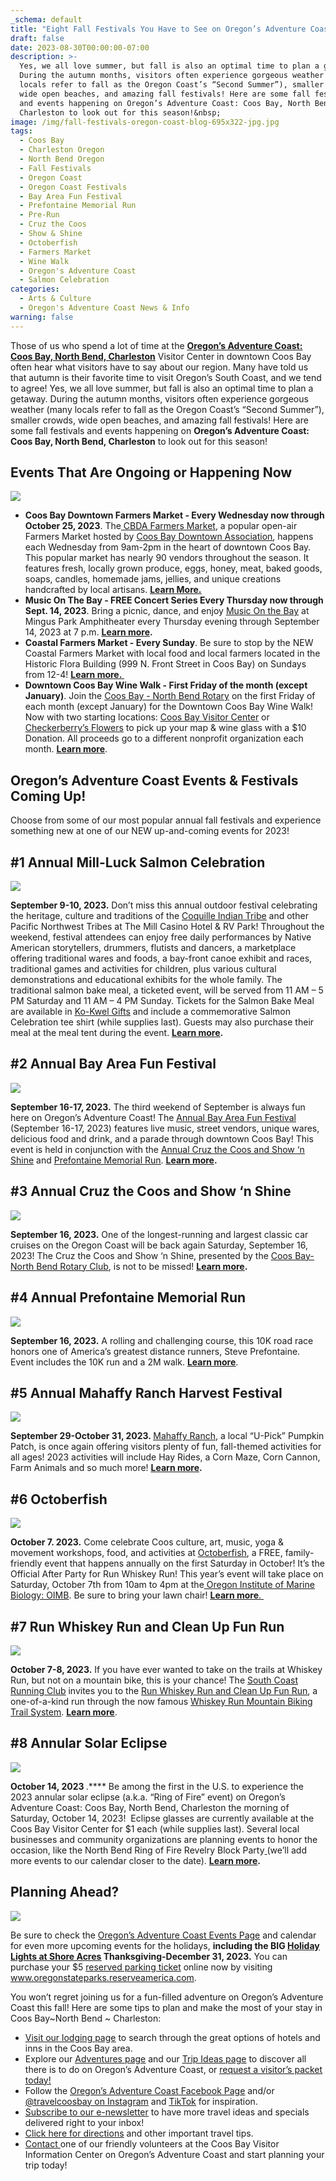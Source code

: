 ```yaml
---
_schema: default
title: "Eight Fall Festivals You Have to See on Oregon’s Adventure Coast\_"
draft: false
date: 2023-08-30T00:00:00-07:00
description: >-
  Yes, we all love summer, but fall is also an optimal time to plan a getaway.
  During the autumn months, visitors often experience gorgeous weather (many
  locals refer to fall as the Oregon Coast’s “Second Summer”), smaller crowds,
  wide open beaches, and amazing fall festivals! Here are some fall festivals
  and events happening on Oregon’s Adventure Coast: Coos Bay, North Bend,
  Charleston to look out for this season!&nbsp;
image: /img/fall-festivals-oregon-coast-blog-695x322-jpg.jpg
tags:
  - Coos Bay
  - Charleston Oregon
  - North Bend Oregon
  - Fall Festivals
  - Oregon Coast
  - Oregon Coast Festivals
  - Bay Area Fun Festival
  - Prefontaine Memorial Run
  - Pre-Run
  - Cruz the Coos
  - Show & Shine
  - Octoberfish
  - Farmers Market
  - Wine Walk
  - Oregon's Adventure Coast
  - Salmon Celebration
categories:
  - Arts & Culture
  - Oregon's Adventure Coast News & Info
warning: false
---
```

Those of us who spend a lot of time at the [**<u>Oregon’s Adventure Coast: Coos Bay, North Bend, Charleston</u>**](https://www.oregonsadventurecoast.com/contact/) Visitor Center in downtown Coos Bay often hear what visitors have to say about our region. Many have told us that autumn is their favorite time to visit Oregon’s South Coast, and we tend to agree! Yes, we all love summer, but fall is also an optimal time to plan a getaway. During the autumn months, visitors often experience gorgeous weather (many locals refer to fall as the Oregon Coast’s “Second Summer”), smaller crowds, wide open beaches, and amazing fall festivals! Here are some fall festivals and events happening on **Oregon’s Adventure Coast: Coos Bay, North Bend, Charleston** to look out for this season!&nbsp;

## Events That Are Ongoing or Happening Now&nbsp;

**![](/img/coos-bay-farmers-market-blog-695x322-jpg-1.png)**

* **Coos Bay Downtown Farmers Market - Every Wednesday now through October 25, 2023​**​​​​​. The[<u> CBDA Farmers Market</u>](https://www.facebook.com/CoosBayFarmersMarket/), a popular open-air Farmers Market hosted by [<u>Coos Bay Downtown Association</u>](https://coosbaydowntown.com/coos-bay-farmers-market/), happens each Wednesday from 9am-2pm in the heart of downtown Coos Bay. This popular market has nearly 90 vendors throughout the season. It features fresh, locally grown produce, eggs, honey, meat, baked goods, soaps, candles, homemade jams, jellies, and unique creations handcrafted by local artisans. [**<u>Learn More.</u>**](https://coosbaydowntown.com/coos-bay-farmers-market/)
* **Music On The Bay - FREE Concert Series Every Thursday now through Sept. 14, 2023**. Bring a picnic, dance, and enjoy [<u>Music On the Bay</u>](https://musiconthebayoregon.com/) at Mingus Park Amphitheater every Thursday evening through September 14, 2023 at 7 p.m. [**<u>Learn more</u>**](https://www.facebook.com/musiconthebay/?ref=embed_page)**.&nbsp;**
* **Coastal Farmers Market - Every Sunday**. Be sure to stop by the NEW Coastal Farmers Market with local food and local farmers located in the Historic Flora Building (999 N. Front Street in Coos Bay) on Sundays from 12-4! [**<u>Learn more.&nbsp;</u>**](https://www.facebook.com/groups/962985981473005/media/photos)
* **Downtown Coos Bay Wine Walk - First Friday of the month (except January)**. Join the [<u>Coos Bay - North Bend Rotary</u>](https://www.facebook.com/cbnbrotary?__cft__%5B0%5D=AZVI_bu8espawVbtAs_qW3xHXN0bjF7hbgL4esqsQ2b9e8ft0jksxihlF9ZIDWC2wn7NGCb90rmCbGSpCa-LRKJwvf9nVVETl6QxkrNv7pUs6Hv6k4TVVBLIOu6UF4Y-YaRDDDFfUNTgBZ1M3ybbDI_PQQ-Ah1AjnZeFVpFdUJ0hs5nzOhSq2cd7F6MvOFNkzkM&amp;__tn__=-%5DK-R) on the first Friday of each month (except January) for the Downtown Coos Bay Wine Walk! Now with two starting locations: [<u>Coos Bay Visitor Center</u>](https://www.google.com/maps/dir/43.3680649,-124.2127962/coos+bay+visitor+center/@43.36798,-124.2151243,17z/data=!3m1!4b1!4m9!4m8!1m1!4e1!1m5!1m1!1s0x54c38681fcb00001:0xb05d0a4fb88fd58!2m2!1d-124.212966!2d43.3680266?entry=ttu) or [<u>Checkerberry’s Flowers</u>](https://www.google.com/maps/dir/43.3680649,-124.2127962/Checkerberry's+Flowers+%26+Gifts,+North+Bayshore+Drive,+Coos+Bay,+OR/@43.3720212,-124.2186594,16z/data=!3m1!4b1!4m9!4m8!1m1!4e1!1m5!1m1!1s0x54c3842a02efe5e9:0xefe68b94853711f1!2m2!1d-124.2148846!2d43.3768481?entry=ttu) to pick up your map & wine glass with a $10 Donation. All proceeds go to a different nonprofit organization each month. [**<u>Learn more</u>**](https://www.facebook.com/CoosBayWineWalk).&nbsp;

## Oregon’s Adventure Coast Events & Festivals Coming Up!&nbsp;

Choose from some of our most popular annual fall festivals and experience something new at one of our NEW up-and-coming events for 2023!&nbsp;&nbsp;

## **\#1 Annual Mill-Luck Salmon Celebration**

![](/img/salmon-festival-blog-695x322-jpg.jpg)

**September 9-10, 2023.**&nbsp;Don’t miss this annual outdoor festival celebrating the heritage, culture and traditions of the [<u>Coquille Indian Tribe</u>](https://www.coquilletribe.org/) and other Pacific Northwest Tribes at The Mill Casino Hotel & RV Park! Throughout the weekend, festival attendees can enjoy free daily performances by Native American storytellers, drummers, flutists and dancers, a marketplace offering traditional wares and foods, a bay-front canoe exhibit and races, traditional games and activities for children, plus various cultural demonstrations and educational exhibits for the whole family. The traditional salmon bake meal, a ticketed event, will be served from 11 AM – 5 PM Saturday and 11 AM – 4 PM Sunday. Tickets for the Salmon Bake Meal are available in [<u>Ko-Kwel Gifts</u>](https://www.themillcasino.com/accommodations/ko-kwel-gifts/) and include a commemorative Salmon Celebration tee shirt (while supplies last). Guests may also purchase their meal at the meal tent during the event. **[<u>Learn more</u>](https://www.oregonsadventurecoast.com/event/mill-luck-salmon-celebration/).**

## **\#2 Annual Bay Area Fun Festival&nbsp;**

**![](/img/bay-area-fun-festival-blog-695x322-jpg.png)**

**September 16-17, 2023.** The third weekend of September is always fun here on Oregon’s Adventure Coast! The [<u>Annual Bay Area Fun Festival</u>](https://www.oregonsadventurecoast.com/event/annual-bay-area-fun-festival/) (September 16-17, 2023) features live music, street vendors, unique wares, delicious food and drink, and a parade through downtown Coos Bay! This event is held in conjunction with the [<u>Annual Cruz the Coos and Show ‘n Shine</u>](https://www.oregonsadventurecoast.com/event/annual-cruz-the-coos/) and [<u>Prefontaine Memorial Run</u>](https://www.oregonsadventurecoast.com/event/annual-prefontaine-memorial-run/). **[<u>Learn more</u>](https://coosbaydowntown.com/bay-area-fun-festival/).&nbsp;**

## **\#3 Annual Cruz the Coos and Show ‘n Shine**

**![](/img/cruz-the-coos-blog-695x322-jpg.jpg)**

**September 16, 2023.**&nbsp;One of the longest-running and largest classic car cruises on the Oregon Coast will be back again Saturday, September 16, 2023! The Cruz the Coos and Show ‘n Shine, presented by the [<u>Coos Bay-North Bend Rotary Club</u>](https://coosbaynorthbendrotary.org/), is not to be missed! **[<u>Learn more</u>](https://www.oregonsadventurecoast.com/event/annual-cruz-the-coos/).**

## **\#4 Annual Prefontaine Memorial Run**

**![](/img/prefontaine-run-blog-695x322-jpg.jpg)**

**September 16, 2023.** A rolling and challenging course, this 10K road race honors one of America’s greatest distance runners, Steve Prefontaine. Event includes the 10K run and a 2M walk. [**<u>Learn more</u>**](https://www.oregonsadventurecoast.com/event/annual-prefontaine-memorial-run/).&nbsp;

## **\#5 Annual Mahaffy Ranch Harvest Festival&nbsp;**

![](/img/pumpkin-patch-blog-695x322-jpg.png)

**September 29-October 31, 2023.&nbsp;**[<u>Mahaffy Ranch</u>](http://mahaffyranch.com/), a local “U-Pick” Pumpkin Patch, is once again offering visitors plenty of fun, fall-themed activities for all ages! 2023 activities will include Hay Rides, a Corn Maze, Corn Cannon, Farm Animals and so much more! [**<u>Learn more</u>**](https://fb.me/e/3L9ZzqGQB)**.**&nbsp;

## **\#6 Octoberfish**

**![](/img/octoberfish-695x322.jpg)**

**October 7. 2023.** Come celebrate Coos culture, art, music, yoga & movement workshops, food, and activities at [<u>Octoberfish</u>](https://www.oregonsadventurecoast.com/event/octoberfish/), a FREE, family-friendly event that happens annually on the first Saturday in October! It’s the Official After Party for Run Whiskey Run! This year’s event will take place on Saturday, October 7th from 10am to 4pm at the[<u> Oregon Institute of Marine Biology: OIMB</u>](https://oimb.uoregon.edu/). Be sure to bring your lawn chair! [**<u>Learn more</u>**<u>.&nbsp;</u>](https://www.oregonsadventurecoast.com/event/octoberfish/)

## **\#7 Run Whiskey Run and Clean Up Fun Run**

**![](/img/run-whiskey-run-blog-695x322-jpg.jpg)**

**October 7-8, 2023.** If you have ever wanted to take on the trails at Whiskey Run, but not on a mountain bike, this is your chance! The [<u>South Coast Running Club</u>](https://southcoastrunningclub.org/) invites you to the [<u>Run Whiskey Run and Clean Up Fun Run</u>](https://www.oregonsadventurecoast.com/event/run-whiskey-run-and-clean-up-fun-run/), a one-of-a-kind run through the now famous [<u>Whiskey Run Mountain Biking Trail System</u>](https://www.mtbproject.com/directory/8019222/whiskey-run-trails). [**<u>Learn more</u>**](https://www.oregonsadventurecoast.com/event/run-whiskey-run-and-clean-up-fun-run/).&nbsp;

## **\#8 Annular Solar Eclipse**

**![](/img/2023-annular-solar-eclipse-blog-695x322-jpg.jpg)**

**October 14, 2023&nbsp;**​​​​​​.**** Be among the first in the U.S. to experience the 2023 annular solar eclipse (a.k.a. “Ring of Fire” event) on Oregon’s Adventure Coast: Coos Bay, North Bend, Charleston the morning of Saturday, October 14, 2023! &nbsp;Eclipse glasses are currently available at the Coos Bay Visitor Center for $1 each (while supplies last). Several local businesses and community organizations are planning events to honor the occasion, like the North Bend Ring of Fire Revelry Block Party<u> </u>(we’ll add more events to our calendar closer to the date). [**<u>Learn more</u>**](https://www.oregonsadventurecoast.com/event/2023-annular-solar-eclipse/)**.**&nbsp;&nbsp;

## Planning Ahead?

![](/img/holiday-lights-hm-slide-cover-2022.jpg)

Be sure to check the [<u>Oregon’s Adventure Coast Events Page</u>](https://www.oregonsadventurecoast.com/events/) and calendar for even more upcoming events for the holidays, **including the BIG [<u>Holiday Lights at Shore Acres</u>](https://www.oregonsadventurecoast.com/event/annual-holiday-lights-at-shore-acres/) Thanksgiving-December 31, 2023.** You can purchase your $5 <u>reserved parking ticket</u> online now by visiting [<u>www.oregonstateparks.reserveamerica.com</u>](https://oregonstateparks.reserveamerica.com/tourParkDetail.do?contractCode=OR&amp;parkId=402381). &nbsp;&nbsp;

You won’t regret joining us for a fun-filled adventure on Oregon’s Adventure Coast this fall! Here are some tips to plan and make the most of your stay in Coos Bay~North Bend ~ Charleston:&nbsp;

* [<u>Visit our lodging page</u>](https://www.oregonsadventurecoast.com/lodging/) to search through the great options of hotels and inns in the Coos Bay area.
* Explore our [<u>Adventures page</u>](https://www.oregonsadventurecoast.com/adventures) and our [<u>Trip Ideas page</u>](https://www.oregonsadventurecoast.com/tripideas) to discover all there is to do on Oregon’s Adventure Coast, or [<u>request a visitor’s packet today!</u>](https://www.oregonsadventurecoast.com/contact/#contactform)&nbsp;
* Follow the [<u>Oregon’s Adventure Coast Facebook Page</u>](https://www.facebook.com/OregonsAdventureCoast/) and/or [<u>@travelcoosbay on Instagram</u>](https://www.instagram.com/travelcoosbay/?hl=en) and [<u>TikTok</u>](https://www.tiktok.com/@oregonsadventurecoast?lang=en) for inspiration.&nbsp;
* [<u>Subscribe to our e-newsletter</u>](http://eepurl.com/dhUxmX) to have more travel ideas and specials delivered right to your inbox!&nbsp;
* [<u>Click here for directions</u>](https://www.oregonsadventurecoast.com/travelers-info/) and other important travel tips.&nbsp;
* [<u>Contact </u>](https://www.oregonsadventurecoast.com/contact/)one of our friendly volunteers at the Coos Bay Visitor Information Center on Oregon’s Adventure Coast and start planning your trip today!